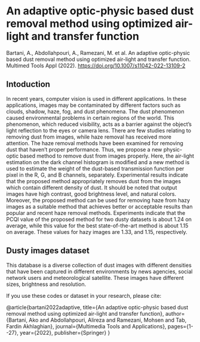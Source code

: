 # An adaptive optic-physic based dust removal method using optimized air-light and transfer function
Bartani, A., Abdollahpouri, A., Ramezani, M. et al. An adaptive optic-physic based dust removal method using optimized air-light and transfer function. Multimed Tools Appl (2022). https://doi.org/10.1007/s11042-022-13109-2

## Intoduction
In recent years, computer vision is used in different applications. In these applications, images may be contaminated by different factors such as clouds, shadow, haze, fog, and dust phenomena. The dust phenomenon caused environmental problems in certain regions of the world. This phenomenon, which reduced visibility, acts as a barrier against the object’s light reflection to the eyes or camera lens. There are few studies relating to removing dust from images, while haze removal has received more attention. The haze removal methods have been examined for removing dust that haven’t proper performance. Thus, we propose a new physic-optic based method to remove dust from images properly. Here, the air-light estimation on the dark channel histogram is modified and a new method is used to estimate the weight of the dust-based transmission function per pixel in the R, G, and B channels, separately. Experimental results indicate that the proposed method appropriately removes dust from the images which contain different density of dust. It should be noted that output images have high contrast, good brightness level, and natural colors. Moreover, the proposed method can be used for removing haze from hazy images as a suitable method that achieves better or acceptable results than popular and recent haze removal methods. Experiments indicate that the PCQI value of the proposed method for two dusty datasets is about 1.24 on average, while this value for the best state-of-the-art method is about 1.15 on average. These values for hazy images are 1.33, and 1.15, respectively.

## Dusty images dataset

This database is a diverse collection of dust images with different densities that have been captured in different environments by news agencies, social network users and meteorological satellite. These images have different sizes, brightness and resolution. 

If you use these codes or dataset in your research, please cite:

@article{bartani2022adaptive,
  title={An adaptive optic-physic based dust removal method using optimized air-light and transfer function},
  author={Bartani, Ako and Abdollahpouri, Alireza and Ramezani, Mohsen and Tab, Fardin Akhlaghian},
  journal={Multimedia Tools and Applications},
  pages={1--27},
  year={2022},
  publisher={Springer}
}
